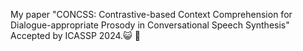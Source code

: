 My paper "CONCSS: Contrastive-based Context Comprehension for Dialogue-appropriate Prosody in Conversational Speech Synthesis" Accepted by ICASSP 2024.:smiley_cat: :raised_hands: